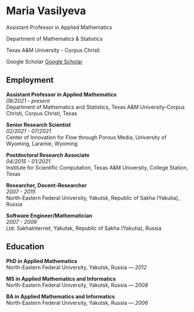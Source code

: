 # Maria Vasilyeva 

Assistant Professor in Applied Mathematics

Department of Mathematics & Statistics

Texas A&M University - Corpus Christi

Google Scholar [Google Scholar](https://scholar.google.com/citations?user=RmX3fQ0AAAAJ&hl=en)


## Employment

**Assistant Professor in Applied Mathematics**  
*08/2021 - present*  
Department of Mathematics and Statistics, Texas A&M University-Corpus Christi, Corpus Christi, Texas  

**Senior Research Scientist**  
*02/2021 - 07/2021*  
Center of Innovation for Flow through Porous Media, University of Wyoming, Laramie, Wyoming  

**Postdoctoral Research Associate**  
*04/2015 - 01/2021*  
Institute for Scientific Computation, Texas A&M University, College Station, Texas  

**Researcher, Docent-Researcher**  
*2007 - 2015*  
North-Eastern Federal University, Yakutsk, Republic of Sakha (Yakutia), Russia  

**Software Engineer/Mathematician**  
*2007 - 2009*  
Ltd. SakhaInternet, Yakutsk, Republic of Sakha (Yakutia), Russia  


## Education

**PhD in Applied Mathematics**  
North-Eastern Federal University, Yakutsk, Russia — *2012*  

**MS in Applied Mathematics and Informatics**  
North-Eastern Federal University, Yakutsk, Russia — *2008*  

**BA in Applied Mathematics and Informatics**  
North-Eastern Federal University, Yakutsk, Russia — *2006*  
